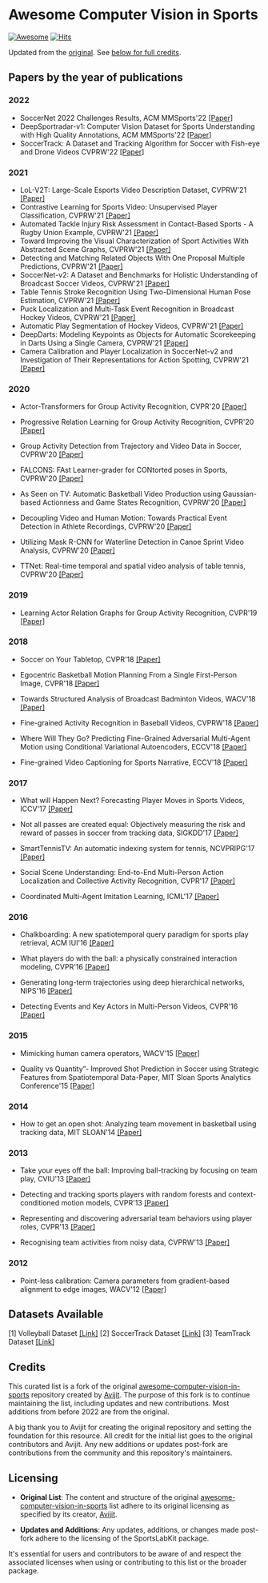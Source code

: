 # Awesome Computer Vision in Sports

[![Awesome](https://cdn.rawgit.com/sindresorhus/awesome/d7305f38d29fed78fa85652e3a63e154dd8e8829/media/badge.svg)](https://github.com/sindresorhus/awesome) [![Hits](https://hits.seeyoufarm.com/api/count/incr/badge.svg?url=https%3A%2F%2Fgithub.com%2FAtomScott%2FSportsLabKit%2Fblob%2Fdevelop%2Fawesome-computer-vision-in-sports.md&count_bg=%2379C83D&title_bg=%23555555&icon=&icon_color=%23E7E7E7&title=hits&edge_flat=false)](https://hits.seeyoufarm.com)

Updated from the [original](https://github.com/avijit9/awesome-computer-vision-in-sports/blob/master/README.md#awesome-computer-vision-in-sports). See [below for full credits](#Credits).

## Papers by the year of publications

### 2022

- SoccerNet 2022 Challenges Results, ACM MMSports'22 [[Paper]](https://arxiv.org/abs/2210.02365)
- DeepSportradar-v1: Computer Vision Dataset for Sports Understanding with High Quality Annotations, ACM MMSports'22 [[Paper]](https://arxiv.org/abs/2208.08190)
- SoccerTrack: A Dataset and Tracking Algorithm for Soccer with Fish-eye and Drone Videos CVPRW'22 [[Paper]](https://openaccess.thecvf.com/content/CVPR2022W/CVSports/papers/Scott_SoccerTrack_A_Dataset_and_Tracking_Algorithm_for_Soccer_With_Fish-Eye_CVPRW_2022_paper.pdf)

### 2021

- LoL-V2T: Large-Scale Esports Video Description Dataset, CVPRW'21 [[Paper]](https://openaccess.thecvf.com/content/CVPR2021W/CVSports/papers/Tanaka_LoL-V2T_Large-Scale_Esports_Video_Description_Dataset_CVPRW_2021_paper.pdf)
- Contrastive Learning for Sports Video: Unsupervised Player Classification, CVPRW'21  [[Paper]](https://openaccess.thecvf.com/content/CVPR2021W/CVSports/papers/Koshkina_Contrastive_Learning_for_Sports_Video_Unsupervised_Player_Classification_CVPRW_2021_paper.pdf)
- Automated Tackle Injury Risk Assessment in Contact-Based Sports - A Rugby Union Example, CVPRW'21  [[Paper]](https://openaccess.thecvf.com/content/CVPR2021W/CVSports/papers/Martin_Automated_Tackle_Injury_Risk_Assessment_in_Contact-Based_Sports_-_A_CVPRW_2021_paper.pdf)
- Toward Improving the Visual Characterization of Sport Activities With Abstracted Scene Graphs, CVPRW'21 [[Paper]](https://openaccess.thecvf.com/content/CVPR2021W/CVSports/papers/Rahimi_Toward_Improving_the_Visual_Characterization_of_Sport_Activities_With_Abstracted_CVPRW_2021_paper.pdf)
- Detecting and Matching Related Objects With One Proposal Multiple Predictions, CVPRW'21 [[Paper]](https://openaccess.thecvf.com/content/CVPR2021W/CVSports/papers/Liu_Detecting_and_Matching_Related_Objects_With_One_Proposal_Multiple_Predictions_CVPRW_2021_paper.pdf)
- SoccerNet-v2: A Dataset and Benchmarks for Holistic Understanding of Broadcast Soccer Videos, CVPRW'21 [[Paper]](https://openaccess.thecvf.com/content/CVPR2021W/CVSports/papers/Deliege_SoccerNet-v2_A_Dataset_and_Benchmarks_for_Holistic_Understanding_of_Broadcast_CVPRW_2021_paper.pdf)
- Table Tennis Stroke Recognition Using Two-Dimensional Human Pose Estimation, CVPRW'21 [[Paper]](https://openaccess.thecvf.com/content/CVPR2021W/CVSports/papers/Kulkarni_Table_Tennis_Stroke_Recognition_Using_Two-Dimensional_Human_Pose_Estimation_CVPRW_2021_paper.pdf)
- Puck Localization and Multi-Task Event Recognition in Broadcast Hockey Videos, CVPRW'21 [[Paper]](https://openaccess.thecvf.com/content/CVPR2021W/CVSports/papers/Giancola_Temporally-Aware_Feature_Pooling_for_Action_Spotting_in_Soccer_Broadcasts_CVPRW_2021_paper.pdf)
- Automatic Play Segmentation of Hockey Videos, CVPRW'21 [[Paper]](https://openaccess.thecvf.com/content/CVPR2021W/CVSports/papers/Pidaparthy_Automatic_Play_Segmentation_of_Hockey_Videos_CVPRW_2021_paper.pdf)
- DeepDarts: Modeling Keypoints as Objects for Automatic Scorekeeping in Darts Using a Single Camera, CVPRW'21 [[Paper]](https://openaccess.thecvf.com/content/CVPR2021W/CVSports/papers/McNally_DeepDarts_Modeling_Keypoints_as_Objects_for_Automatic_Scorekeeping_in_Darts_CVPRW_2021_paper.pdf)
- Camera Calibration and Player Localization in SoccerNet-v2 and Investigation of Their Representations for Action Spotting, CVPRW'21 [[Paper]](https://openaccess.thecvf.com/content/CVPR2021W/CVSports/papers/Cioppa_Camera_Calibration_and_Player_Localization_in_SoccerNet-v2_and_Investigation_of_CVPRW_2021_paper.pdf)

### 2020

- Actor-Transformers for Group Activity Recognition, CVPR'20 [[Paper]](http://isis-data.science.uva.nl/cgmsnoek/pub/gavrilyuk-transformers-cvpr2020.pdf)

- Progressive Relation Learning for Group Activity Recognition, CVPR'20 [[Paper]](https://arxiv.org/pdf/1908.02948.pdf)

- Group Activity Detection from Trajectory and Video Data in Soccer, CVPRW'20 [[Paper]](https://openaccess.thecvf.com/content_CVPRW_2020/papers/w53/Sanford_Group_Activity_Detection_From_Trajectory_and_Video_Data_in_Soccer_CVPRW_2020_paper.pdf)

- FALCONS: FAst Learner-grader for CONtorted poses in Sports, CVPRW'20 [[Paper]](https://openaccess.thecvf.com/content_CVPRW_2020/papers/w53/Nekoui_FALCONS_FAst_Learner-Grader_for_CONtorted_Poses_in_Sports_CVPRW_2020_paper.pdf)

- As Seen on TV: Automatic Basketball Video Production using Gaussian-based Actionness and Game States Recognition, CVPRW'20 [[Paper]](https://openaccess.thecvf.com/content_CVPRW_2020/papers/w53/Quiroga_As_Seen_on_TV_Automatic_Basketball_Video_Production_Using_Gaussian-Based_CVPRW_2020_paper.pdf)

- Decoupling Video and Human Motion: Towards Practical Event Detection in Athlete Recordings, CVPRW'20 [[Paper]](https://openaccess.thecvf.com/content_CVPRW_2020/papers/w53/Einfalt_Decoupling_Video_and_Human_Motion_Towards_Practical_Event_Detection_in_CVPRW_2020_paper.pdf)

- Utilizing Mask R-CNN for Waterline Detection in Canoe Sprint Video Analysis, CVPRW'20 [[Paper]](https://openaccess.thecvf.com/content_CVPRW_2020/papers/w53/von_Braun_Utilizing_Mask_R-CNN_for_Waterline_Detection_in_Canoe_Sprint_Video_CVPRW_2020_paper.pdf)

- TTNet: Real-time temporal and spatial video analysis of table tennis, CVPRW'20 [[Paper]](https://arxiv.org/pdf/2004.09927.pdf)

### 2019

- Learning Actor Relation Graphs for Group Activity Recognition, CVPR'19 [[Paper]](https://openaccess.thecvf.com/content_CVPR_2019/papers/Wu_Learning_Actor_Relation_Graphs_for_Group_Activity_Recognition_CVPR_2019_paper.pdf)


### 2018

- Soccer on Your Tabletop, CVPR'18 [[Paper]](https://grail.cs.washington.edu/projects/soccer/soccer_on_your_tabletop.pdf)

- Egocentric Basketball Motion Planning From a Single First-Person Image, CVPR'18 [[Paper]](https://arxiv.org/pdf/1803.01413)

-  Towards Structured Analysis of Broadcast Badminton Videos, WACV'18 [[Paper]](http://cvit.iiit.ac.in/images/ConferencePapers/2018/badminton_analytics.pdf)

- Fine-grained Activity Recognition in Baseball Videos, CVPRW'18 [[Paper]](https://arxiv.org/pdf/1804.03247.pdf)

- Where Will They Go? Predicting Fine-Grained Adversarial Multi-Agent Motion using Conditional Variational Autoencoders, ECCV'18 [[Paper]](https://openaccess.thecvf.com/content_ECCV_2018/papers/Panna_Felsen_Where_Will_They_ECCV_2018_paper.pdf)

- Fine-grained Video Captioning for Sports Narrative, ECCV'18 [[Paper]](https://openaccess.thecvf.com/content_cvpr_2018/papers/Yu_Fine-Grained_Video_Captioning_CVPR_2018_paper.pdf)


### 2017

- What will Happen Next? Forecasting Player Moves in Sports Videos, ICCV'17 [[Paper]](http://openaccess.thecvf.com/content_ICCV_2017/papers/Felsen_What_Will_Happen_ICCV_2017_paper.pdf)

- Not all passes are created equal: Objectively measuring the risk and reward of passes in soccer from tracking data, SIGKDD'17 [[Paper]](https://dl.acm.org/citation.cfm?id=3098051)

- SmartTennisTV: An automatic indexing system for tennis, NCVPRIPG'17 [[Paper]](https://researchweb.iiit.ac.in/~anurag.ghosh/static/smarttennistv-automatic-indexing.pdf)

- Social Scene Understanding: End-to-End Multi-Person Action Localization and Collective Activity Recognition, CVPR'17 [[Paper]](http://openaccess.thecvf.com/content_cvpr_2017/papers/Bagautdinov_Social_Scene_Understanding_CVPR_2017_paper.pdf)

- Coordinated Multi-Agent Imitation Learning, ICML'17 [[Paper]](http://proceedings.mlr.press/v70/le17a/le17a.pdf)

### 2016

- Chalkboarding: A new spatiotemporal query paradigm for sports play retrieval, ACM IUI'16 [[Paper]](https://dl.acm.org/citation.cfm?id=2856772)

- What players do with the ball: a physically constrained interaction modeling, CVPR'16 [[Paper]](https://www.cv-foundation.org/openaccess/content_cvpr_2016/papers/Maksai_What_Players_Do_CVPR_2016_paper.pdf)

- Generating long-term trajectories using deep hierarchical networks, NIPS'16 [[Paper]](http://papers.nips.cc/paper/6520-generating-long-term-trajectories-using-deep-hierarchical-networks.pdf)

- Detecting Events and Key Actors in Multi-Person Videos, CVPR'16 [[Paper]](http://openaccess.thecvf.com/content_cvpr_2016/papers/Ramanathan_Detecting_Events_and_CVPR_2016_paper.pdf)

### 2015

- Mimicking human camera operators, WACV'15 [[Paper]](https://pdfs.semanticscholar.org/e73b/4b7c48a4aeca81ec132e9e147dc19d103ded.pdf)

- Quality vs Quantity”- Improved Shot Prediction in Soccer using Strategic Features from Spatiotemporal Data-Paper, MIT Sloan Sports Analytics Conference'15 [[Paper]](https://s3-us-west-1.amazonaws.com/disneyresearch/wp-content/uploads/20150308192147/Quality-vs-Quantity%E2%80%9D-Improved-Shot-Prediction-in-Soccer-using-Strategic-Features-from-Spatiotemporal-Data-Paper.pdf)

### 2014

- How to get an open shot: Analyzing team movement in basketball using tracking data, MIT SLOAN'14 [[Paper]](https://s3-us-west-1.amazonaws.com/disneyresearch/wp-content/uploads/20141125014436/How-to-Get-an-Open-Shot-Analyzing-Team-Movement-in-Basketball-using-Tracking-Data-Paper.pdf)

### 2013

- Take your eyes off the ball: Improving ball-tracking by focusing on team play, CVIU'13 [[Paper]](https://infoscience.epfl.ch/record/185107/files/top_infosci_1.pdf)

- Detecting and tracking sports players with random forests and context-conditioned motion models, CVPR'13 [[Paper]](https://www.cv-foundation.org/openaccess/content_cvpr_2013/papers/Liu_Tracking_Sports_Players_2013_CVPR_paper.pdf)

- Representing and discovering adversarial team behaviors using player roles, CVPR'13 [[Paper]](http://openaccess.thecvf.com/content_cvpr_2013/papers/Lucey_Representing_and_Discovering_2013_CVPR_paper.pdf)

- Recognising team activities from noisy data, CVPRW'13 [[Paper]](https://www.cv-foundation.org/openaccess/content_cvpr_workshops_2013/W19/papers/Bialkowski_Recognising_Team_Activities_2013_CVPR_paper.pdf)

### 2012

- Point-less calibration: Camera parameters from gradient-based alignment to edge images, WACV'12 [[Paper]](http://ieeexplore.ieee.org/stamp/stamp.jsp?tp=&arnumber=6163012)


## Datasets Available

[1] Volleyball Dataset [[Link]](https://github.com/mostafa-saad/deep-activity-rec)
[2] SoccerTrack Dataset [[Link]](https://www.kaggle.com/datasets/atomscott/soccertrack)
[3] TeamTrack Dataset [[Link]](https://www.kaggle.com/datasets/atomscott/teamtrack)


## Credits

This curated list is a fork of the original [awesome-computer-vision-in-sports](https://github.com/avijit9/awesome-computer-vision-in-sports) repository created by [Avijit](https://github.com/avijit9). The purpose of this fork is to continue maintaining the list, including updates and new contributions. Most additions from before 2022 are from the original.

A big thank you to Avijit for creating the original repository and setting the foundation for this resource. All credit for the initial list goes to the original contributors and Avijit. Any new additions or updates post-fork are contributions from the community and this repository's maintainers.


## Licensing

- **Original List**: The content and structure of the original [awesome-computer-vision-in-sports](https://github.com/avijit9/awesome-computer-vision-in-sports) list adhere to its original licensing as specified by its creator, [Avijit](https://github.com/avijit9). 

- **Updates and Additions**: Any updates, additions, or changes made post-fork adhere to the licensing of the SportsLabKit package. 

It's essential for users and contributors to be aware of and respect the associated licenses when using or contributing to this list or the broader package.
